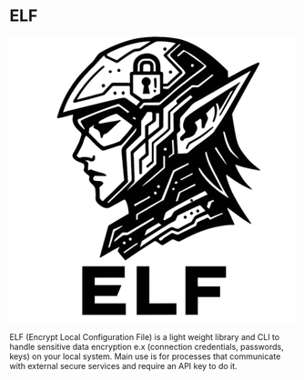 # ELF

<img src="./assets/elflogo.svg" with="60px"/>

ELF (Encrypt Local Configuration File) is a light weight library and CLI to handle sensitive data encryption e.x (connection credentials, passwords, keys) on your local system. Main use is for processes that communicate with external secure services and require an API key to do it.
